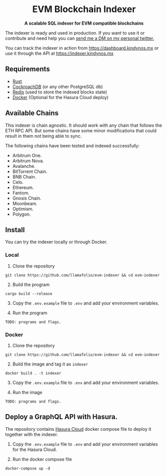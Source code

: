 <h1 align="center">
<strong>EVM Blockchain Indexer</strong>
</h1>
<p align="center">
<strong>A scalable SQL indexer for EVM compatible blockchains</strong>
</p>

The indexer is ready and used in production. If you want to use it or contribute and need help you can [send me a DM on my personal twitter.](https://twitter.com/eaberrueta)

You can track the indexer in action from https://dashboard.kindynos.mx or use it through the API at https://indexer.kindynos.mx

## Requirements

- [Rust](https://www.rust-lang.org/tools/install)
- [CockroachDB](https://www.cockroachlabs.com/) (or any other PostgreSQL db)
- [Redis](https://redis.io/) (used to store the indexed blocks state)
- [Docker](https://www.docker.com/) (Optional for the Hasura Cloud deploy)

## Available Chains

This indexer is chain agnostic. It should work with any chain that follows the ETH RPC API. But some chains have some minor modifications that could result in them not being able to sync.

The following chains have been tested and indexed successfully:

- Arbitrum One.
- Arbitrum Nova.
- Avalanche.
- BitTorrent Chain.
- BNB Chain.
- Celo.
- Ethereum.
- Fantom.
- Gnosis Chain.
- Moonbeam.
- Optimism.
- Polygon.

## Install

You can try the indexer locally or through Docker.

### Local

1. Clone the repository

```
git clone https://github.com/llamafolio/evm-indexer && cd evm-indexer
```

2. Build the program

```
cargo build --release
```

3. Copy the `.env.example` file to `.env` and add your environment variables.

4. Run the program

`TODO: programs and flags.`

### Docker

1. Clone the repository

```
git clone https://github.com/llamafolio/evm-indexer && cd evm-indexer
```

2. Build the image and tag it as `indexer`

```
docker build . -t indexer
```

3. Copy the `.env.example` file to `.env` and add your environment variables.

4. Run the image

`TODO: programs and flags.`

## Deploy a GraphQL API with Hasura.

The repository contains [Hasura Cloud](https://hasura.io/cloud/) docker compose file to deploy it together with the indexer.

1. Copy the `.env.example` file to `.env` and add your environment variables for the Hasura Cloud.

2. Run the docker compose file

```
docker-compose up -d
```
